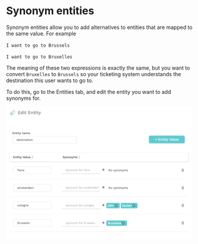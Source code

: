 # Synonym entities

Synonym entities allow you to add alternatives to entities that are mapped to the same value. For example

`I want to go to Brussels`

`I want to go to Bruxelles`

The meaning of these two expressions is exactly the same, but you want to convert `Bruxelles` to `Brussels` so your ticketing system understands the destination this user wants to go to.

To do this, go to the Entities tab, and edit the entity you want to add synonyms for.

![](../../.gitbook/assets/image%20%28201%29.png)



